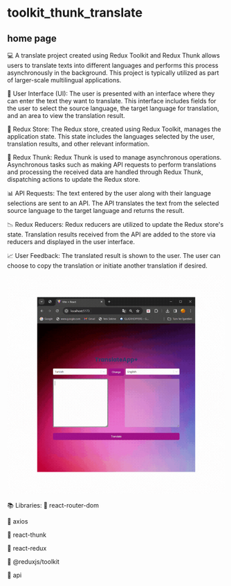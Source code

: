 # toolkit_thunk_translate

## home page

💻 A translate project created using Redux Toolkit and Redux Thunk allows users to translate texts into different languages and performs this process asynchronously in the background. This project is typically utilized as part of larger-scale multilingual applications.

📗 User Interface (UI): The user is presented with an interface where they can enter the text they want to translate. This interface includes fields for the user to select the source language, the target language for translation, and an area to view the translation result.

📘 Redux Store: The Redux store, created using Redux Toolkit, manages the application state. This state includes the languages selected by the user, translation results, and other relevant information.

📙 Redux Thunk: Redux Thunk is used to manage asynchronous operations. Asynchronous tasks such as making API requests to perform translations and processing the received data are handled through Redux Thunk, dispatching actions to update the Redux store.

📊 API Requests: The text entered by the user along with their language selections are sent to an API. The API translates the text from the selected source language to the target language and returns the result.

📉 Redux Reducers: Redux reducers are utilized to update the Redux store's state. Translation results received from the API are added to the store via reducers and displayed in the user interface.

📈 User Feedback: The translated result is shown to the user. The user can choose to copy the translation or initiate another translation if desired.


<img src="./public/toolkit_thunk_translate.gif"/>

📚 Libraries:
📌 react-router-dom

📌 axios

📌 react-thunk

📌 react-redux

📌 @reduxjs/toolkit

📌 api


